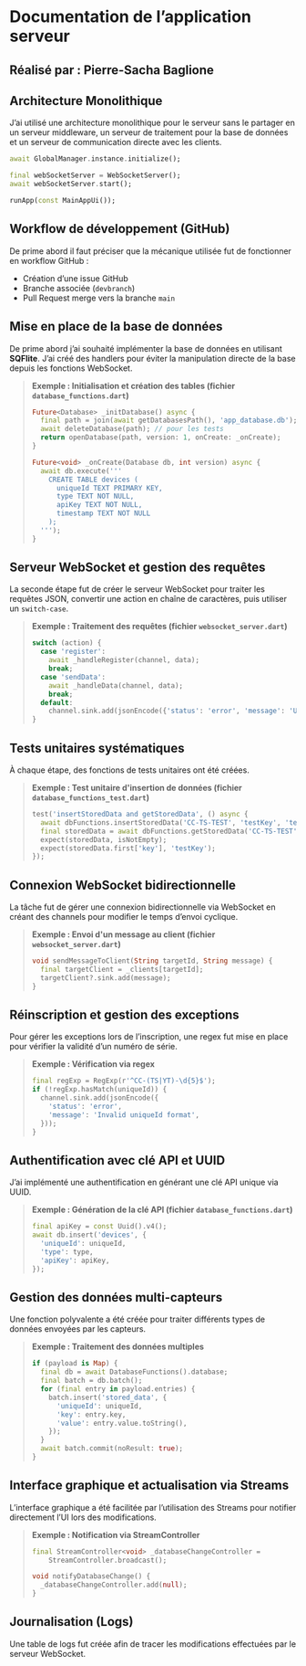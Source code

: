 # Documentation de l’application serveur

## Réalisé par : Pierre-Sacha Baglione

## Architecture Monolithique

J’ai utilisé une architecture monolithique pour le serveur sans le partager en un serveur middleware, un serveur de traitement pour la base de données et un serveur de communication directe avec les clients.

```dart
await GlobalManager.instance.initialize();

final webSocketServer = WebSocketServer();
await webSocketServer.start();

runApp(const MainAppUi());
```

## Workflow de développement (GitHub)

De prime abord il faut préciser que la mécanique utilisée fut de fonctionner en workflow GitHub :

- Création d’une issue GitHub
- Branche associée (`devbranch`)
- Pull Request merge vers la branche `main`

## Mise en place de la base de données

De prime abord j’ai souhaité implémenter la base de données en utilisant **SQFlite**. J’ai créé des handlers pour éviter la manipulation directe de la base depuis les fonctions WebSocket.

> **Exemple : Initialisation et création des tables (fichier `database_functions.dart`)**
>
> ```dart
> Future<Database> _initDatabase() async {
>   final path = join(await getDatabasesPath(), 'app_database.db');
>   await deleteDatabase(path); // pour les tests
>   return openDatabase(path, version: 1, onCreate: _onCreate);
> }
>
> Future<void> _onCreate(Database db, int version) async {
>   await db.execute('''
>     CREATE TABLE devices (
>       uniqueId TEXT PRIMARY KEY,
>       type TEXT NOT NULL,
>       apiKey TEXT NOT NULL,
>       timestamp TEXT NOT NULL
>     );
>   ''');
> }
> ```

## Serveur WebSocket et gestion des requêtes

La seconde étape fut de créer le serveur WebSocket pour traiter les requêtes JSON, convertir une action en chaîne de caractères, puis utiliser un `switch-case`.

> **Exemple : Traitement des requêtes (fichier `websocket_server.dart`)**
>
> ```dart
> switch (action) {
>   case 'register':
>     await _handleRegister(channel, data);
>     break;
>   case 'sendData':
>     await _handleData(channel, data);
>     break;
>   default:
>     channel.sink.add(jsonEncode({'status': 'error', 'message': 'Unknown action'}));
> }
> ```

## Tests unitaires systématiques

À chaque étape, des fonctions de tests unitaires ont été créées.

> **Exemple : Test unitaire d'insertion de données (fichier `database_functions_test.dart`)**
>
> ```dart
> test('insertStoredData and getStoredData', () async {
>   await dbFunctions.insertStoredData('CC-TS-TEST', 'testKey', 'testValue');
>   final storedData = await dbFunctions.getStoredData('CC-TS-TEST');
>   expect(storedData, isNotEmpty);
>   expect(storedData.first['key'], 'testKey');
> });
> ```

## Connexion WebSocket bidirectionnelle

La tâche fut de gérer une connexion bidirectionnelle via WebSocket en créant des channels pour modifier le temps d’envoi cyclique.

> **Exemple : Envoi d'un message au client (fichier `websocket_server.dart`)**
>
> ```dart
> void sendMessageToClient(String targetId, String message) {
>   final targetClient = _clients[targetId];
>   targetClient?.sink.add(message);
> }
> ```

## Réinscription et gestion des exceptions

Pour gérer les exceptions lors de l’inscription, une regex fut mise en place pour vérifier la validité d’un numéro de série.

> **Exemple : Vérification via regex**
>
> ```dart
> final regExp = RegExp(r'^CC-(TS|YT)-\d{5}$');
> if (!regExp.hasMatch(uniqueId)) {
>   channel.sink.add(jsonEncode({
>     'status': 'error',
>     'message': 'Invalid uniqueId format',
>   }));
> }
> ```

## Authentification avec clé API et UUID

J’ai implémenté une authentification en générant une clé API unique via UUID.

> **Exemple : Génération de la clé API (fichier `database_functions.dart`)**
>
> ```dart
> final apiKey = const Uuid().v4();
> await db.insert('devices', {
>   'uniqueId': uniqueId,
>   'type': type,
>   'apiKey': apiKey,
> });
> ```

## Gestion des données multi-capteurs

Une fonction polyvalente a été créée pour traiter différents types de données envoyées par les capteurs.

> **Exemple : Traitement des données multiples**
>
> ```dart
> if (payload is Map) {
>   final db = await DatabaseFunctions().database;
>   final batch = db.batch();
>   for (final entry in payload.entries) {
>     batch.insert('stored_data', {
>       'uniqueId': uniqueId,
>       'key': entry.key,
>       'value': entry.value.toString(),
>     });
>   }
>   await batch.commit(noResult: true);
> }
> ```

## Interface graphique et actualisation via Streams

L’interface graphique a été facilitée par l’utilisation des Streams pour notifier directement l’UI lors des modifications.

> **Exemple : Notification via StreamController**
>
> ```dart
> final StreamController<void> _databaseChangeController =
>     StreamController.broadcast();
>
> void notifyDatabaseChange() {
>   _databaseChangeController.add(null);
> }
> ```

## Journalisation (Logs)

Une table de logs fut créée afin de tracer les modifications effectuées par le serveur WebSocket.
